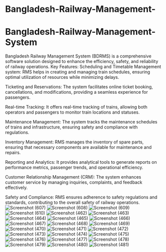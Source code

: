 # Bangladesh-Railway-Management-
# Bangladesh-Railway-Management-System
Bangladesh Railway Management System (BDRMS) is a comprehensive software solution designed to enhance the efficiency, safety, and reliability of railway operations.
Key Features:
Scheduling and Timetable Management system: RMS helps in creating and managing train schedules, ensuring optimal utilization of resources while minimizing delays.

Ticketing and Reservations: The system facilitates online ticket booking, cancellations, and modifications, providing a seamless experience for passengers.

Real-time Tracking: It offers real-time tracking of trains, allowing both operators and passengers to monitor train locations and statuses.

Maintenance Management: The system tracks the maintenance schedules of trains and infrastructure, ensuring safety and compliance with regulations.

Inventory Management: RMS manages the inventory of spare parts, ensuring that necessary components are available for maintenance and repairs.

Reporting and Analytics: It provides analytical tools to generate reports on performance metrics, passenger trends, and operational efficiency.

Customer Relationship Management (CRM): The system enhances customer service by managing inquiries, complaints, and feedback effectively.

Safety and Compliance: RMS ensures adherence to safety regulations and standards, contributing to the overall safety of railway operations.
![Screenshot (607)](https://github.com/user-attachments/assets/d22c85d6-69ca-43f1-adb5-d19e2843a661)
![Screenshot (608)](https://github.com/user-attachments/assets/51331c24-d12c-41db-8b1d-61325d857c07)
![Screenshot (609)](https://github.com/user-attachments/assets/0beb9580-e2c3-4ed5-9639-2ab43d15de99)
![Screenshot (610)](https://github.com/user-attachments/assets/f46cde70-37c5-47a6-8a5d-6fe99d099281)
![Screenshot (462)](https://github.com/user-attachments/assets/17da268a-a415-43fa-9a43-46f7406cee34)
![Screenshot (463)](https://github.com/user-attachments/assets/2e5d4cec-5171-4594-8631-ae3ca9a327a0)
![Screenshot (464)](https://github.com/user-attachments/assets/e8d26adc-1edc-4fce-b13c-79d4557ff3d3)
![Screenshot (465)](https://github.com/user-attachments/assets/98ed4115-f393-443f-ade0-524346eb34b9)
![Screenshot (466)](https://github.com/user-attachments/assets/9b4d11d0-e192-4682-9d6f-f75aade10ca4)
![Screenshot (467)](https://github.com/user-attachments/assets/b1c49bc1-70d6-457a-ba2e-d2a6f8b32b1e)
![Screenshot (468)](https://github.com/user-attachments/assets/38cd04ee-9433-409a-8f82-03dffec596b2)
![Screenshot (469)](https://github.com/user-attachments/assets/e8dfd697-3e98-4317-84d7-0a439943122a)
![Screenshot (470)](https://github.com/user-attachments/assets/60ab1d36-2e20-40ae-929f-255aa2e49000)
![Screenshot (471)](https://github.com/user-attachments/assets/31696c7e-42cc-4b2c-a44a-43f2a5b8bdc4)
![Screenshot (472)](https://github.com/user-attachments/assets/ec2a68c9-935f-471f-922f-f176ef4d7d90)
![Screenshot (473)](https://github.com/user-attachments/assets/007ea657-c116-472e-b287-6c43a5f01ec1)
![Screenshot (474)](https://github.com/user-attachments/assets/1dacde06-e5f9-4b98-98ef-efb30dca537c)
![Screenshot (475)](https://github.com/user-attachments/assets/7511787e-bbdc-480b-b6b3-27fb692b9af6)
![Screenshot (476)](https://github.com/user-attachments/assets/8157ea84-1adf-4ec9-8281-956225b9c5df)
![Screenshot (477)](https://github.com/user-attachments/assets/650ce85d-800e-4e92-8230-19dd37c4c72f)
![Screenshot (478)](https://github.com/user-attachments/assets/7d2abf90-27a7-422d-ac8d-1d3467645820)
![Screenshot (479)](https://github.com/user-attachments/assets/348ed22a-d710-460c-b5ad-9167f47507e6)
![Screenshot (480)](https://github.com/user-attachments/assets/c474bc20-4909-4cda-9339-ef32ad2a6d1a)
![Screenshot (481)](https://github.com/user-attachments/assets/283e48eb-5fb8-4a13-af1d-89479d0fd0ac)
